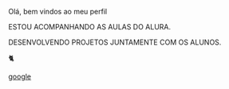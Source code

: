 Olá, bem vindos ao meu perfil 

ESTOU ACOMPANHANDO AS AULAS DO ALURA.

DESENVOLVENDO PROJETOS JUNTAMENTE COM OS ALUNOS.

🐈

[google](https://www.google.com/webhp?hl=pt-BR&sa=X&sqi=2&pjf=1&ved=0ahUKEwjovNbPzcSGAxX-p5UCHQKhGtMQPAgJ)

